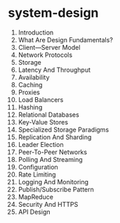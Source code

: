 # system-design

1. Introduction
2. What Are Design Fundamentals?
3. Client—Server Model
4. Network Protocols
5. Storage
6. Latency And Throughput
7. Availability
8. Caching
9. Proxies
10. Load Balancers
11. Hashing
12. Relational Databases
13. Key-Value Stores
14. Specialized Storage Paradigms
15. Replication And Sharding
16. Leader Election
17. Peer-To-Peer Networks
18. Polling And Streaming
19. Configuration
20. Rate Limiting
21. Logging And Monitoring
22. Publish/Subscribe Pattern
23. MapReduce
24. Security And HTTPS
25. API Design
